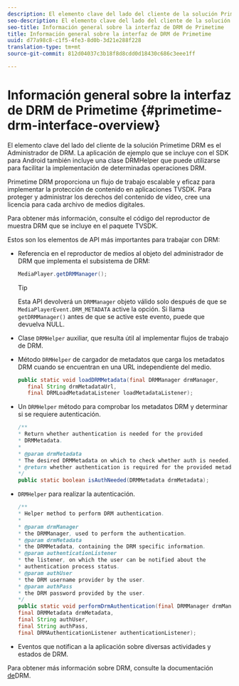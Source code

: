 ```yaml
---
description: El elemento clave del lado del cliente de la solución Primetime DRM es el Administrador de DRM. La aplicación de ejemplo que se incluye con el SDK para Android también incluye una clase DRMHelper que puede utilizarse para facilitar la implementación de determinadas operaciones DRM.
seo-description: El elemento clave del lado del cliente de la solución Primetime DRM es el Administrador de DRM. La aplicación de ejemplo que se incluye con el SDK para Android también incluye una clase DRMHelper que puede utilizarse para facilitar la implementación de determinadas operaciones DRM.
seo-title: Información general sobre la interfaz de DRM de Primetime
title: Información general sobre la interfaz de DRM de Primetime
uuid: d77a98c8-c1f5-4fe3-8d0b-3d21e288f228
translation-type: tm+mt
source-git-commit: 812d04037c3b18f8d8cdd0d18430c686c3eee1ff

---
```



# Información general sobre la interfaz de DRM de Primetime {#primetime-drm-interface-overview}

El elemento clave del lado del cliente de la solución Primetime DRM es el Administrador de DRM. La aplicación de ejemplo que se incluye con el SDK para Android también incluye una clase DRMHelper que puede utilizarse para facilitar la implementación de determinadas operaciones DRM.

<!--<a id="section_4DD54E085AB345FE9BE00865E56B28DB"></a>-->

Primetime DRM proporciona un flujo de trabajo escalable y eficaz para implementar la protección de contenido en aplicaciones TVSDK. Para proteger y administrar los derechos del contenido de vídeo, cree una licencia para cada archivo de medios digitales.

Para obtener más información, consulte el código del reproductor de muestra DRM que se incluye en el paquete TVSDK.

Estos son los elementos de API más importantes para trabajar con DRM:

* Referencia en el reproductor de medios al objeto del administrador de DRM que implementa el subsistema de DRM:

   ```java
   MediaPlayer.getDRMManager();
   ```

   >[!TIP]
   >
   >Esta API devolverá un `DRMManager` objeto válido solo después de que se `MediaPlayerEvent.DRM_METADATA` active la opción. Si llama `getDRMManager()` antes de que se active este evento, puede que devuelva NULL.

* Clase `DRMHelper` auxiliar, que resulta útil al implementar flujos de trabajo de DRM.
* Método `DRMHelper` de cargador de metadatos que carga los metadatos DRM cuando se encuentran en una URL independiente del medio.

   ```java
   public static void loadDRMMetadata(final DRMManager drmManager,  
      final String drmMetadataUrl,  
      final DRMLoadMetadataListener loadMetadataListener);
   ```

* Un `DRMHelper` método para comprobar los metadatos DRM y determinar si se requiere autenticación.

   ```java
   /** 
   * Return whether authentication is needed for the provided 
   * DRMMetadata. 
   * 
   * @param drmMetadata 
   * The desired DRMMetadata on which to check whether auth is needed. 
   * @return whether authentication is required for the provided metadata 
   */ 
   public static boolean isAuthNeeded(DRMMetadata drmMetadata);
   ```

* `DRMHelper` para realizar la autenticación.

   ```java
   /** 
   * Helper method to perform DRM authentication. 
   * 
   * @param drmManager 
   * the DRMManager, used to perform the authentication. 
   * @param drmMetadata 
   * the DRMMetadata, containing the DRM specific information. 
   * @param authenticationListener 
   * the listener, on which the user can be notified about the 
   * authentication process status. 
   * @param authUser 
   * the DRM username provider by the user. 
   * @param authPass 
   * the DRM password provided by the user. 
   */ 
   public static void performDrmAuthentication(final DRMManager drmManager,  
   final DRMMetadata drmMetadata,  
   final String authUser,  
   final String authPass,  
   final DRMAuthenticationListener authenticationListener);
   ```

* Eventos que notifican a la aplicación sobre diversas actividades y estados de DRM.

<!--<a id="section_F58941D68EB94A5EBD1C7454D2A1B17A"></a>-->

Para obtener más información sobre DRM, consulte la documentación [de](https://helpx.adobe.com/primetime/user-guide.html)DRM.
